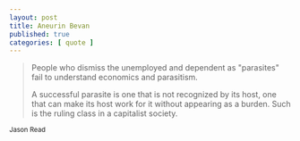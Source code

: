 ```yaml
---
layout: post
title: Aneurin Bevan
published: true
categories: [ quote ]
---
```


<blockquote>
People who dismiss the unemployed and dependent as "parasites" fail to 
understand economics and parasitism.

A successful parasite is one that is not recognized by its host, one that 
can make its host work for it without appearing as a burden. Such is the 
ruling class in a capitalist society.
</blockquote>
<small>Jason Read</small>
